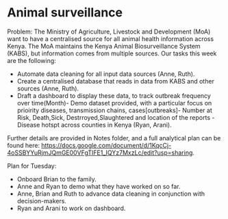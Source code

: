 # Animal surveillance 

Problem:
The Ministry of Agriculture, Livestock and Development (MoA) want to have a centralised source for all animal health information across Kenya. The MoA maintains the Kenya Animal Biosurveillance System (KABS), but information comes from multiple sources.
Our tasks this week are the following:
* Automate data cleaning for all input data sources (Anne, Ruth).
* Create a centralised database that reads in data from KABS and other sources (Anne, Ruth).
* Draft a dashboard to display these data, to track outbreak frequency over time(Month)- Demo dataset provided, with a particular focus on prioirity diseases, transmission chains, cases[outbreaks]- Number at Risk, Death,Sick, Destrroyed,Slaughtered and location of the reports - Disease hotspt across counties in Kenya (Ryan, Arani).

Further details are provided in Notes folder, and a full analytical plan can be found here: https://docs.google.com/document/d/1KqcCj-4oSSBYYuRjmJQmGE00VFgTIFE1_IQYz7MxzLc/edit?usp=sharing. 

Plan for Tuesday:
* Onboard Brian to the family.
* Anne and Ryan to demo what they have worked on so far.
* Anne, Brian and Ruth to advance data cleaning in conjunction with decision-makers.
* Ryan and Arani to work on dashboard.
